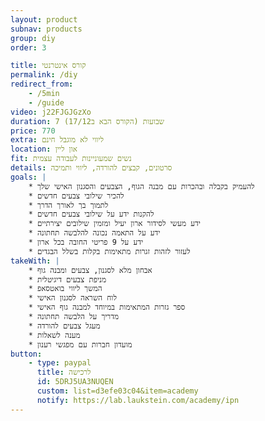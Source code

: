```yaml
---
layout: product
subnav: products
group: diy
order: 3

title: קורס אינטרנטי
permalink: /diy
redirect_from:
    - /5min
    - /guide
video: j22FJGJGzXo
duration: 7 שבועות (הקורס הבא ב17/12)
price: 770
extra: ליווי לא מוגבל חינם
location: און ליין
fit: נשים שמעוניינות לעבודה עצמית
details: סרטונים, קבצים להורדה, ליווי ותמיכה
goals: |
    * להעמיק בקבלה ובהכרות עם מבנה הגוף, הצבעים והסגנון האישי שלך
    * להכיר שילובי צבעים חדשים
    * לתמוך בך לאורך הדרך
    * להקנות ידע על שילובי צבעים חדשים
    * ידע מעשי לסידור ארון יעיל ומזמין שילובים יצירתיים
    * ידע על התאמה נכונה להלבשה תחתונה
    * ידע על 9 פריטי החובה בכל ארון
    * לעזור לזהות זגרות מתאימות בקלות בשלל הבגדים
takeWith: |
    * אבחון מלא לסגנון, צבעים ומבנה גוף
    * מניפת צבעים דיגיטלית
    * המשך ליווי בואטסאפ
    * לוח השראה לסגנון האישי
    * ספר גזרות המתאימות במיוחד למבנה גוף האישי
    * מדריך על הלבשה תחתונה
    * מעגל צבעים להורדה
    * מענה לשאלות
    * מועדון חברות עם מפגשי רענון
button:
    - type: paypal
      title: לרכישה
      id: 5DRJ5UA3NUQEN
      custom: list=d3efe03c04&item=academy
      notify: https://lab.laukstein.com/academy/ipn
---
```

